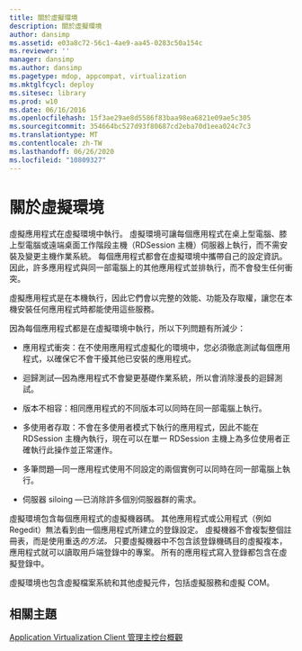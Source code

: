 ```yaml
---
title: 關於虛擬環境
description: 關於虛擬環境
author: dansimp
ms.assetid: e03a8c72-56c1-4ae9-aa45-0283c50a154c
ms.reviewer: ''
manager: dansimp
ms.author: dansimp
ms.pagetype: mdop, appcompat, virtualization
ms.mktglfcycl: deploy
ms.sitesec: library
ms.prod: w10
ms.date: 06/16/2016
ms.openlocfilehash: 15f3ae29ae8d5586f83baa98ea6821e09ae5c305
ms.sourcegitcommit: 354664bc527d93f80687cd2eba70d1eea024c7c3
ms.translationtype: MT
ms.contentlocale: zh-TW
ms.lasthandoff: 06/26/2020
ms.locfileid: "10809327"
---
```

# 關於虛擬環境


虛擬應用程式在虛擬環境中執行。 虛擬環境可讓每個應用程式在桌上型電腦、膝上型電腦或遠端桌面工作階段主機（RDSession 主機）伺服器上執行，而不需安裝及變更主機作業系統。 每個應用程式都會在虛擬環境中攜帶自己的設定資訊。 因此，許多應用程式與同一部電腦上的其他應用程式並排執行，而不會發生任何衝突。

虛擬應用程式是在本機執行，因此它們會以完整的效能、功能及存取權，讓您在本機安裝任何應用程式時都能使用這些服務。

因為每個應用程式都是在虛擬環境中執行，所以下列問題有所減少：

-   應用程式衝突：在不使用應用程式虛擬化的環境中，您必須徹底測試每個應用程式，以確保它不會干擾其他已安裝的應用程式。

-   迴歸測試—因為應用程式不會變更基礎作業系統，所以會消除漫長的迴歸測試。

-   版本不相容：相同應用程式的不同版本可以同時在同一部電腦上執行。

-   多使用者存取：不會在多使用者模式下執行的應用程式，因此不能在 RDSession 主機內執行，現在可以在單一 RDSession 主機上為多位使用者正確執行此操作並正常運作。

-   多筆問題—同一應用程式使用不同設定的兩個實例可以同時在同一部電腦上執行。

-   伺服器 siloing —已消除許多個別伺服器群的需求。

虛擬環境包含每個應用程式的虛擬機器碼。 其他應用程式或公用程式（例如 Regedit）無法看到由一個應用程式所建立的登錄設定。 虛擬機器不會複製整個註冊表，而是使用重迭*的方法。* 只要虛擬機器中不包含該登錄機碼目的虛擬複本，應用程式就可以讀取用戶端登錄中的專案。 所有的應用程式寫入登錄都包含在虛擬登錄中。

虛擬環境也包含虛擬檔案系統和其他虛擬元件，包括虛擬服務和虛擬 COM。

## 相關主題


[Application Virtualization Client 管理主控台概觀](application-virtualization-client-management-console-overview.md)

 

 





